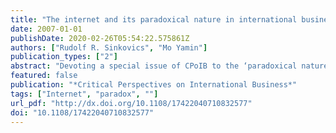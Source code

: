 ```yaml
---
title: "The internet and its paradoxical nature in international business"
date: 2007-01-01
publishDate: 2020-02-26T05:54:22.575861Z
authors: ["Rudolf R. Sinkovics", "Mo Yamin"]
publication_types: ["2"]
abstract: "Devoting a special issue of CPoIB to the ‘paradoxical nature’ of the internet in International Business was deemed appropriate and timely, as the role of the medium is often unjustly exaggerated in relation to both International Business theory and practical application. The aim of this issue of CPOIB was to bring together research that provides a basis for understanding novel IB phenomena, facilitated by the emergence the internet. The papers which are included in the special issue cover areas of firm internationalisation, ICT facilitated relationships between small and large firms, ICT-enabled structural change in Multinational companies and ICT impact on the customer and supplier relationships. According to the Merritt–Webster online dictionary, a paradox entails having ‘seemingly contradictory qualities’. In this sense the internet medium and ICT more generally does seem to have paradoxical impact on international business activity and management. The papers included in the special issue each highlight a distinct dimension of the internet/ICT paradox in the context of international business. Thus whilst the internet can justly be credited with removing some barriers to growth and international scope of small businesses (Bell 1995; Lituchy and Rail 2000), in speeding internationalization it may remove or reduce opportunities for learning about market environments. Fast internationalisation may also become ‘ignorant’ internationalization as the paper by Foregren and Hagström (2007) illustrates. As regards the interrelationship between MNEs and their SME suppliers as the paper by Jean (2007) argues, ICT applications on the one hand promise more transparent and efficient governance and gains for all parties but at the same time increase the power of the MNE purchasers and increase SME dependence. In the literature there is a recognition that ICT applications reinforce centralizing tendencies in MNE hierarchies (Cowling and Tomlinson 2005; Kim, Park, and Prescott 2003). Some recent research in fact has suggested that the internet and digitalization is facilitating radical changes in the structure of big business (such as the growth of modular production contract manufacturing and the ‘flagship’ multinationals (Nolan, Sutherland, and Zhang 2002). However the paradoxical nature of this outcome is not usually stressed. Yamin and Sinkovics (2007) argue that ICT application involves a ‘control paradox’ in the sense that by increasing the power of the centre the ICT application may simultaneously reduce or even destroy the organisational adaptability that is arguably a potential advantage of multinational corporations. The two other papers included in the special issue provide broader perspectives on the ICT paradox. Fikircoka (2007) offers a critical assessment of the digital economy, based on an inter-disciplinary literature survey that brings together pieces of work that have previously been analysed largely in a separate manner. Finally the paper by Penz (2007) takes a fresh look at the Internet’s paradoxical nature from a consumer point of view. It is argued that some of the Internet’s paradoxical effects stem from socio-political and socio-cultural changes, for example, a power shift from companies to consumers, and normative and anti-normative behaviours."
featured: false
publication: "*Critical Perspectives on International Business*"
tags: ["Internet", "paradox", ""]
url_pdf: "http://dx.doi.org/10.1108/17422040710832577"
doi: "10.1108/17422040710832577"
---
```


